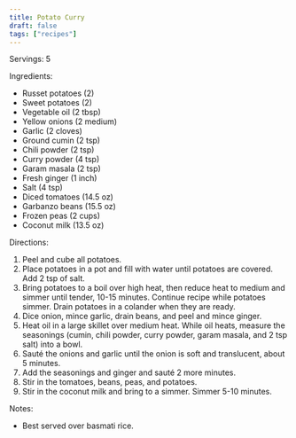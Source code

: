 ```yaml
---
title: Potato Curry
draft: false
tags: ["recipes"]
---
```


Servings: 5

Ingredients:
- Russet potatoes (2)
- Sweet potatoes (2)
- Vegetable oil (2 tbsp)
- Yellow onions (2 medium)
- Garlic (2 cloves)
- Ground cumin (2 tsp)
- Chili powder (2 tsp)
- Curry powder (4 tsp)
- Garam masala (2 tsp)
- Fresh ginger (1 inch)
- Salt (4 tsp)
- Diced tomatoes (14.5 oz)
- Garbanzo beans (15.5 oz)
- Frozen peas (2 cups)
- Coconut milk (13.5 oz)

Directions:
1) Peel and cube all potatoes.
2) Place potatoes in a pot and fill with water until potatoes are covered. Add 2 tsp of salt.
3) Bring potatoes to a boil over high heat, then reduce heat to medium and simmer until tender, 10-15 minutes. Continue recipe while potatoes simmer. Drain potatoes in a colander when they are ready.
4) Dice onion, mince garlic, drain beans, and peel and mince ginger.
5) Heat oil in a large skillet over medium heat. While oil heats, measure the seasonings (cumin, chili powder, curry powder, garam masala, and 2 tsp salt) into a bowl.
6) Sauté the onions and garlic until the onion is soft and translucent, about 5 minutes.
7) Add the seasonings and ginger and sauté 2 more minutes.
8) Stir in the tomatoes, beans, peas, and potatoes.
9) Stir in the coconut milk and bring to a simmer. Simmer 5-10 minutes.

Notes:
- Best served over basmati rice.
